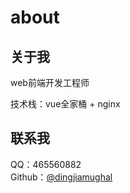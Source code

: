 # about

## 关于我
web前端开发工程师

技术栈：vue全家桶 + nginx

## 联系我
QQ：465560882 <br>
Github：[@dingjiamughal](https://github.com/dingjiamughal)
